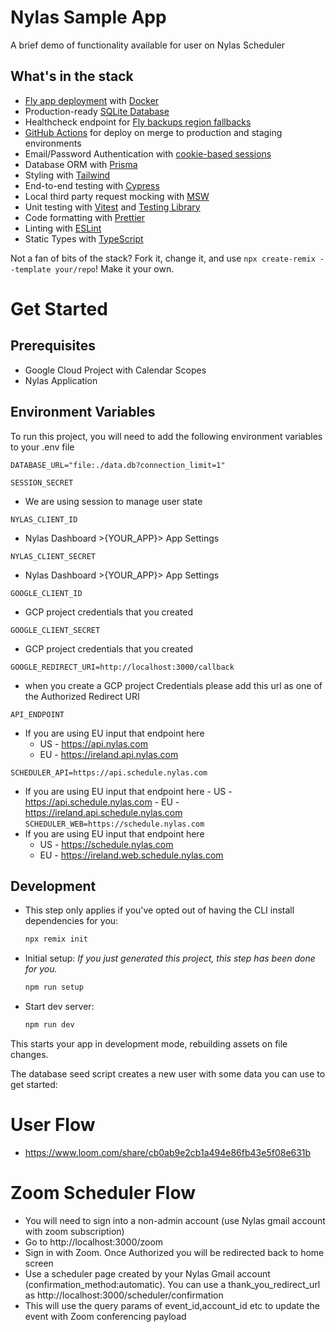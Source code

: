# Nylas Sample App

A brief demo of functionality available for user on Nylas Scheduler

## What's in the stack

- [Fly app deployment](https://fly.io) with [Docker](https://www.docker.com/)
- Production-ready [SQLite Database](https://sqlite.org)
- Healthcheck endpoint for [Fly backups region fallbacks](https://fly.io/docs/reference/configuration/#services-http_checks)
- [GitHub Actions](https://github.com/features/actions) for deploy on merge to production and staging environments
- Email/Password Authentication with [cookie-based sessions](https://remix.run/docs/en/v1/api/remix#createcookiesessionstorage)
- Database ORM with [Prisma](https://prisma.io)
- Styling with [Tailwind](https://tailwindcss.com/)
- End-to-end testing with [Cypress](https://cypress.io)
- Local third party request mocking with [MSW](https://mswjs.io)
- Unit testing with [Vitest](https://vitest.dev) and [Testing Library](https://testing-library.com)
- Code formatting with [Prettier](https://prettier.io)
- Linting with [ESLint](https://eslint.org)
- Static Types with [TypeScript](https://typescriptlang.org)

Not a fan of bits of the stack? Fork it, change it, and use `npx create-remix --template your/repo`! Make it your own.

# Get Started

## Prerequisites

- Google Cloud Project with Calendar Scopes
- Nylas Application

## Environment Variables

To run this project, you will need to add the following environment variables to your .env file

`DATABASE_URL="file:./data.db?connection_limit=1"`

`SESSION_SECRET`

- We are using session to manage user state

`NYLAS_CLIENT_ID`

- Nylas Dashboard >{YOUR_APP}> App Settings

`NYLAS_CLIENT_SECRET`

- Nylas Dashboard >{YOUR_APP}> App Settings

`GOOGLE_CLIENT_ID`

- GCP project credentials that you created

`GOOGLE_CLIENT_SECRET`

- GCP project credentials that you created

`GOOGLE_REDIRECT_URI=http://localhost:3000/callback`

- when you create a GCP project Credentials please add this url as one of the Authorized Redirect URI

`API_ENDPOINT`

- If you are using EU input that endpoint here
  - US - https://api.nylas.com
  - EU - https://ireland.api.nylas.com

`SCHEDULER_API=https://api.schedule.nylas.com`

- If you are using EU input that endpoint here - US - https://api.schedule.nylas.com - EU - https://ireland.api.schedule.nylas.com
  `SCHEDULER_WEB=https://schedule.nylas.com`
- If you are using EU input that endpoint here
  - US - https://schedule.nylas.com
  - EU - https://ireland.web.schedule.nylas.com

## Development

- This step only applies if you've opted out of having the CLI install dependencies for you:

  ```sh
  npx remix init
  ```

- Initial setup: _If you just generated this project, this step has been done for you._

  ```sh
  npm run setup
  ```

- Start dev server:

  ```sh
  npm run dev
  ```

This starts your app in development mode, rebuilding assets on file changes.

The database seed script creates a new user with some data you can use to get started:

# User Flow

- https://www.loom.com/share/cb0ab9e2cb1a494e86fb43e5f08e631b

# Zoom Scheduler Flow

- You will need to sign into a non-admin account (use Nylas gmail account with zoom subscription)
- Go to http://localhost:3000/zoom
- Sign in with Zoom. Once Authorized you will be redirected back to home screen
- Use a scheduler page created by your Nylas Gmail account (confirmation_method:automatic). You can use a thank_you_redirect_url as http://localhost:3000/scheduler/confirmation
- This will use the query params of event_id,account_id etc to update the event with Zoom conferencing payload
